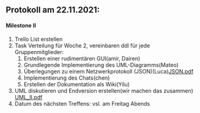 ## Protokoll am 22.11.2021:
#### Milestone II 
1. Trello List erstellen
2. Task Verteilung für Woche 2, vereinbaren ddl für jede Gruppenmitglieder:
    1. Erstellen einer rudimentären GUI(amir, Dairen)
    2. Grundlegende Implementierung des UML-Diagramms(Mateo)
    3. Überlegungen zu einem Netzwerkprotokoll (JSON)(Luca)[JSON.pdf](uploads/f189cdf180af626e8ed1da186add5ae7/JSON.pdf)
    4. Implementierung des Chats(chen)
    5. Erstellen der Dokumentation als Wiki(Yilu)
3. UML diskutieren und Endversion erstellen(wir machen das zusammen)
   [UML_II.pdf](uploads/b96a256c55a7c8924ee380a82e6c682c/UML_II.pdf)
4. Datum des nächsten Treffens: vsl. am Freitag Abends